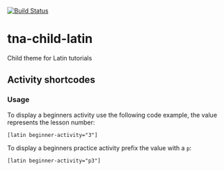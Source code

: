 [![Build Status](https://travis-ci.org/nationalarchives/tna-child-latin.svg?branch=master)](https://travis-ci.org/nationalarchives/tna-child-latin)

# tna-child-latin

Child theme for Latin tutorials

## Activity shortcodes

### Usage

To display a beginners activity use the following code example, the value represents the lesson number:

`[latin beginner-activity="3"]`

To display a beginners practice activity prefix the value with a `p`:

`[latin beginner-activity="p3"]`
